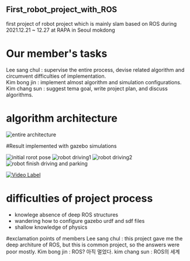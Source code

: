 ## First_robot_project_with_ROS
first project of robot project which is mainly slam based on ROS during 2021.12.21 ~ 12.27 at RAPA in Seoul mokdong  

# Our member's tasks  
Lee sang chul : supervise the entire process, devise related algorithm and circumvent difficulties of implementation.  
Kim bong jin : implement almost algorithm and simulation configurations.  
Kim chang sun : suggest tema goal, write project plan, and discuss algorithms.  

# algorithm architecture
<img src="https://user-images.githubusercontent.com/80735382/147632591-0f21271a-604e-4213-97fa-4554c944f89d.png" alt="entire architecture"/>
 

#Result implemented with gazebo simulations

 <img src = "https://user-images.githubusercontent.com/80735382/147632831-a8b1f007-a4e5-4a46-8a49-0ffbcc2c878c.png" alt = "initial rorot pose"/>
 <img src = "https://user-images.githubusercontent.com/80735382/147633634-7a5035a1-6b73-474a-bc3f-484c7dad9f65.png" alt = "robot driving1"/>
<img src = "https://user-images.githubusercontent.com/80735382/147632922-41e3c229-dd5b-4327-9608-910bade3bfac.png" alt="robot driving2"/>
<img src = "https://user-images.githubusercontent.com/80735382/147632962-1da4d1de-f368-4fd6-b12e-ab626bf023f3.png" alt= "robot finish driving and parking"/>
     
 
[![Video Label](http://img.youtube.com/vi/n64z70I2Wrk/0.jpg)](https://youtu.be/n64z70I2Wrk?t=0s)

# difficulties of project process
 <ul>
  <li>knowlege absence of deep ROS structures</li>
  <li>wandering how to configure gazebo urdf and sdf files</li>
  <li>shallow knowledge of physics</li>
</ul> 

#exclamation points of members
Lee sang chul : this project gave me the deep architure of ROS, but this is common project, so the answers were poor mostly.
Kim bong jin : ROS? 아직 멀었다.
kim chang sun : ROS의 세계


